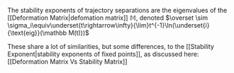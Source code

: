 The stability exponents of trajectory separations are the eigenvalues of the [[Deformation Matrix|defomation matrix]] $\mathbb M$,
denoted $\overset \sim \sigma_i\equiv\underset{t\rightarrow\infty}{\lim}t^{-1}\ln(\underset{i}{\text{eig}}(\mathbb M(t)))$

These share a lot of similarities, but some differences, to the [[Stability Exponent|stability exponents of fixed points]], as discussed here: [[Deformation Matrix Vs Stability Matrix]]